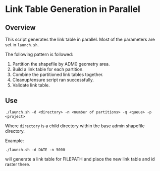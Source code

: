 # Link Table Generation in Parallel

## Overview

This script generates the link table in parallel. Most of the parameters are set in `launch.sh`.

The following pattern is followed:

1. Partition the shapefile by ADM0 geometry area.
2. Build a link table for each partition.
3. Combine the partitioned link tables together.
4. Cleanup/ensure script ran successfully.
5. Validate link table.

## Use

    ./launch.sh -d <directory> -n <number of partitions> -q <queue> -p <project>

Where `directory` is a child directory within the base admin shapefile directory.

Example:

    ./launch.sh -d DATE -n 5000

will generate a link table for FILEPATH and place the new link table and id raster there.

